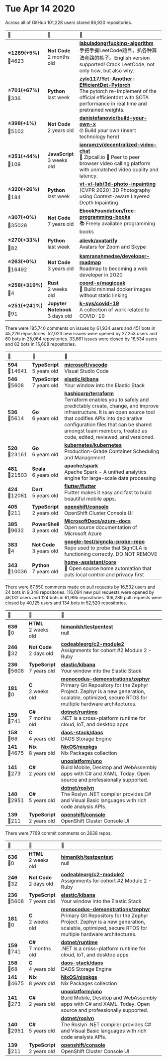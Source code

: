 # Tue Apr 14 2020

Across all of GitHub 101,228 users stared 
86,920 repositories. 

| :page_with_curl: | :calendar: | :page_with_curl: |
| :--- | :--- | :--- |
| **:star:1289(+5%)**<br>:twisted_rightwards_arrows:4623 | **Not Code**<br>2 months old | **[labuladong/fucking-algorithm](https://github.com/labuladong/fucking-algorithm)**<br>手把手撕LeetCode题目，扒各种算法套路的裤子。English version supported! Crack LeetCode, not only how, but also why.  |
| **:star:701(+67%)**<br>:twisted_rightwards_arrows:336 | **Python**<br>last week | **[zylo117/Yet-Another-EfficientDet-Pytorch](https://github.com/zylo117/Yet-Another-EfficientDet-Pytorch)**<br>The pytorch re-implement of the official efficientdet with SOTA performance in real time and pretrained weights. |
| **:star:398(+1%)**<br>:twisted_rightwards_arrows:5102 | **Not Code**<br>2 years old | **[danistefanovic/build-your-own-x](https://github.com/danistefanovic/build-your-own-x)**<br>🤓 Build your own (insert technology here) |
| **:star:351(+44%)**<br>:twisted_rightwards_arrows:109 | **JavaScript**<br>3 weeks old | **[ianramzy/decentralized-video-chat](https://github.com/ianramzy/decentralized-video-chat)**<br>🚀 Zipcall.io  🚀 Peer to peer browser video calling platform with unmatched video quality and latency. |
| **:star:320(+26%)**<br>:twisted_rightwards_arrows:184 | **Python**<br>last week | **[vt-vl-lab/3d-photo-inpainting](https://github.com/vt-vl-lab/3d-photo-inpainting)**<br>[CVPR 2020] 3D Photography using Context-aware Layered Depth Inpainting |
| **:star:307(+0%)**<br>:twisted_rightwards_arrows:35028 | **Not Code**<br>7 years old | **[EbookFoundation/free-programming-books](https://github.com/EbookFoundation/free-programming-books)**<br>:books: Freely available programming books |
| **:star:270(+33%)**<br>:twisted_rightwards_arrows:82 | **Python**<br>last week | **[alievk/avatarify](https://github.com/alievk/avatarify)**<br>Avatars for Zoom and Skype |
| **:star:263(+0%)**<br>:twisted_rightwards_arrows:16492 | **Not Code**<br>3 years old | **[kamranahmedse/developer-roadmap](https://github.com/kamranahmedse/developer-roadmap)**<br>Roadmap to becoming a web developer in 2020 |
| **:star:258(+319%)**<br>:twisted_rightwards_arrows:4 | **Rust**<br>2 weeks old | **[coord-e/magicpak](https://github.com/coord-e/magicpak)**<br>:hammer: Build minimal docker images without static linking |
| **:star:251(+241%)**<br>:twisted_rightwards_arrows:91 | **Jupyter Notebook**<br>3 days old | **[k-sys/covid-19](https://github.com/k-sys/covid-19)**<br>A collection of work related to COVID-19 |

There were 185,740 comments on issues by 61,934 users and 451 bots in 45,229 repositories.
52,023 new issues were opened by 27,253 users and 60 bots in 25,064 repositories.
33,661 issues were closed by 16,534 users and 82 bots in 15,608 repositories.

| :speech_balloon: | :calendar: | :page_with_curl: |
| :--- | :--- | :--- |
| **594**<br>:twisted_rightwards_arrows:14641 | **TypeScript**<br>5 years old | **[microsoft/vscode](https://github.com/microsoft/vscode)**<br>Visual Studio Code |
| **546**<br>:twisted_rightwards_arrows:5608 | **TypeScript**<br>7 years old | **[elastic/kibana](https://github.com/elastic/kibana)**<br>Your window into the Elastic Stack |
| **536**<br>:twisted_rightwards_arrows:5614 | **Go**<br>6 years old | **[hashicorp/terraform](https://github.com/hashicorp/terraform)**<br>Terraform enables you to safely and predictably create, change, and improve infrastructure. It is an open source tool that codifies APIs into declarative configuration files that can be shared amongst team members, treated as code, edited, reviewed, and versioned. |
| **520**<br>:twisted_rightwards_arrows:23161 | **Go**<br>6 years old | **[kubernetes/kubernetes](https://github.com/kubernetes/kubernetes)**<br>Production-Grade Container Scheduling and Management |
| **481**<br>:twisted_rightwards_arrows:21503 | **Scala**<br>6 years old | **[apache/spark](https://github.com/apache/spark)**<br>Apache Spark - A unified analytics engine for large-scale data processing |
| **424**<br>:twisted_rightwards_arrows:12081 | **Dart**<br>5 years old | **[flutter/flutter](https://github.com/flutter/flutter)**<br>Flutter makes it easy and fast to build beautiful mobile apps. |
| **405**<br>:twisted_rightwards_arrows:211 | **TypeScript**<br>2 years old | **[openshift/console](https://github.com/openshift/console)**<br>OpenShift Cluster Console UI |
| **385**<br>:twisted_rightwards_arrows:9632 | **PowerShell**<br>3 years old | **[MicrosoftDocs/azure-docs](https://github.com/MicrosoftDocs/azure-docs)**<br>Open source documentation of Microsoft Azure |
| **383**<br>:twisted_rightwards_arrows:4 | **Not Code**<br>3 years old | **[google-test/signcla-probe-repo](https://github.com/google-test/signcla-probe-repo)**<br>Repo used to probe that SignCLA is functioning correctly.  DO NOT REMOVE |
| **343**<br>:twisted_rightwards_arrows:10036 | **Python**<br>7 years old | **[home-assistant/core](https://github.com/home-assistant/core)**<br>:house_with_garden: Open source home automation that puts local control and privacy first |

There were 67,550 comments made on pull requests by 16,532 users and 24 bots in 9,348 repositories.
116,094 new pull requests were opened by 46,132 users and 124 bots in 61,995 repositories.
106,289 pull requests were closed by 40,125 users and 134 bots in 52,520 repositories.

| :speech_balloon: | :calendar: | :page_with_curl: |
| :--- | :--- | :--- |
| **636**<br>:twisted_rightwards_arrows:0 | **HTML**<br>2 weeks old | **[himanikh/testpentest](https://github.com/himanikh/testpentest)**<br>null |
| **246**<br>:twisted_rightwards_arrows:32 | **Not Code**<br>2 days old | **[codeableorg/c2-module2](https://github.com/codeableorg/c2-module2)**<br>Assignments for cohort #2 Module 2 - Ruby |
| **236**<br>:twisted_rightwards_arrows:5608 | **TypeScript**<br>7 years old | **[elastic/kibana](https://github.com/elastic/kibana)**<br>Your window into the Elastic Stack |
| **181**<br>:twisted_rightwards_arrows:0 | **C**<br>2 weeks old | **[monocodus-demonstrations/zephyr](https://github.com/monocodus-demonstrations/zephyr)**<br>Primary Git Repository for the Zephyr Project. Zephyr is a new generation, scalable, optimized, secure RTOS for multiple hardware architectures. |
| **159**<br>:twisted_rightwards_arrows:741 | **C#**<br>7 months old | **[dotnet/runtime](https://github.com/dotnet/runtime)**<br>.NET is a cross-platform runtime for cloud, IoT, and desktop apps. |
| **158**<br>:twisted_rightwards_arrows:68 | **C**<br>4 years old | **[daos-stack/daos](https://github.com/daos-stack/daos)**<br>DAOS Storage Engine |
| **141**<br>:twisted_rightwards_arrows:4675 | **Nix**<br>8 years old | **[NixOS/nixpkgs](https://github.com/NixOS/nixpkgs)**<br>Nix Packages collection |
| **141**<br>:twisted_rightwards_arrows:273 | **C#**<br>2 years old | **[unoplatform/uno](https://github.com/unoplatform/uno)**<br>Build Mobile, Desktop and WebAssembly apps with C# and XAML. Today. Open source and professionally supported. |
| **140**<br>:twisted_rightwards_arrows:2951 | **C#**<br>5 years old | **[dotnet/roslyn](https://github.com/dotnet/roslyn)**<br>The Roslyn .NET compiler provides C# and Visual Basic languages with rich code analysis APIs. |
| **139**<br>:twisted_rightwards_arrows:211 | **TypeScript**<br>2 years old | **[openshift/console](https://github.com/openshift/console)**<br>OpenShift Cluster Console UI |

There were 7769 commit comments on 2638 repos.

| :speech_balloon: | :calendar: | :page_with_curl: |
| :--- | :--- | :--- |
| **636**<br>:twisted_rightwards_arrows:0 | **HTML**<br>2 weeks old | **[himanikh/testpentest](https://github.com/himanikh/testpentest)**<br>null |
| **246**<br>:twisted_rightwards_arrows:32 | **Not Code**<br>2 days old | **[codeableorg/c2-module2](https://github.com/codeableorg/c2-module2)**<br>Assignments for cohort #2 Module 2 - Ruby |
| **236**<br>:twisted_rightwards_arrows:5608 | **TypeScript**<br>7 years old | **[elastic/kibana](https://github.com/elastic/kibana)**<br>Your window into the Elastic Stack |
| **181**<br>:twisted_rightwards_arrows:0 | **C**<br>2 weeks old | **[monocodus-demonstrations/zephyr](https://github.com/monocodus-demonstrations/zephyr)**<br>Primary Git Repository for the Zephyr Project. Zephyr is a new generation, scalable, optimized, secure RTOS for multiple hardware architectures. |
| **159**<br>:twisted_rightwards_arrows:741 | **C#**<br>7 months old | **[dotnet/runtime](https://github.com/dotnet/runtime)**<br>.NET is a cross-platform runtime for cloud, IoT, and desktop apps. |
| **158**<br>:twisted_rightwards_arrows:68 | **C**<br>4 years old | **[daos-stack/daos](https://github.com/daos-stack/daos)**<br>DAOS Storage Engine |
| **141**<br>:twisted_rightwards_arrows:4675 | **Nix**<br>8 years old | **[NixOS/nixpkgs](https://github.com/NixOS/nixpkgs)**<br>Nix Packages collection |
| **141**<br>:twisted_rightwards_arrows:273 | **C#**<br>2 years old | **[unoplatform/uno](https://github.com/unoplatform/uno)**<br>Build Mobile, Desktop and WebAssembly apps with C# and XAML. Today. Open source and professionally supported. |
| **140**<br>:twisted_rightwards_arrows:2951 | **C#**<br>5 years old | **[dotnet/roslyn](https://github.com/dotnet/roslyn)**<br>The Roslyn .NET compiler provides C# and Visual Basic languages with rich code analysis APIs. |
| **139**<br>:twisted_rightwards_arrows:211 | **TypeScript**<br>2 years old | **[openshift/console](https://github.com/openshift/console)**<br>OpenShift Cluster Console UI |

